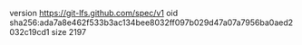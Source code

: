 version https://git-lfs.github.com/spec/v1
oid sha256:ada7a8e462f533b3ac134bee8032ff097b029d47a07a7956ba0aed2032c19cd1
size 2197
